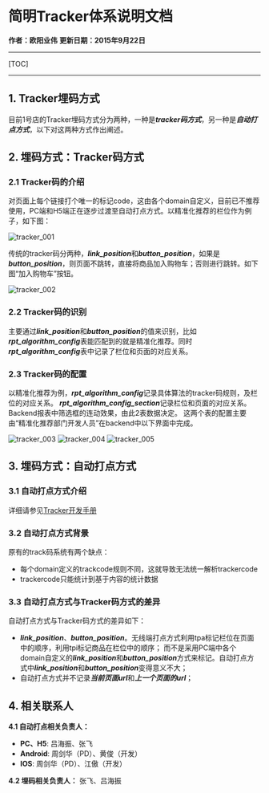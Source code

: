 # **简明Tracker体系说明文档**
**作者：欧阳业伟**
**更新日期：2015年9月22日**

------------
[TOC]

------------

## **1. Tracker埋码方式**
目前1号店的Tracker埋码方式分为两种，一种是***tracker码方式***，另一种是***自动打点方式***，以下对这两种方式作出阐述。

## **2. 埋码方式：Tracker码方式**
### **2.1 Tracker码的介绍**
对页面上每个链接打个唯一的标记code，这由各个domain自定义，目前已不推荐使用，PC端和H5端正在逐步过渡至自动打点方式。以精准化推荐的栏位作为例子，如下图：

![tracker_001][tracker_001] 

传统的tracker码分两种，***link_position***和***button_position***，如果是***button_position***，则页面不跳转，直接将商品加入购物车；否则进行跳转。如下图“加入购物车”按钮。

![tracker_002][tracker_002] 

### **2.2 Tracker码的识别**
主要通过***link_position***和***button_position***的值来识别，比如***rpt_algorithm_config***表能匹配到的就是精准化推荐。同时***rpt_algorithm_config***表中记录了栏位和页面的对应关系。

### **2.3 Tracker码的配置**
以精准化推荐为例，***rpt_algorithm_config***记录具体算法的tracker码规则，及栏位的对应关系。
***rpt_algorithm_config_section***记录栏位和页面的对应关系。
Backend报表中筛选框的连动效果，由此2表数据决定。
这两个表的配置主要由“精准化推荐部门开发人员”在backend中以下界面中完成。

![tracker_003][tracker_003] 
![tracker_004][tracker_004] 
![tracker_005][tracker_005] 

## **3. 埋码方式：自动打点方式**
### **3.1 自动打点方式介绍**
详细请参见[Tracker开发手册][]

### **3.2 自动打点方式背景**
原有的track码系统有两个缺点：

+ 每个domain定义的trackcode规则不同，这就导致无法统一解析trackercode
+ trackercode只能统计到基于内容的统计数据

### **3.3 自动打点方式与Tracker码方式的差异**
自动打点方式与Tracker码方式的差异如下：

+ ***link_position***、***button_position***。无线端打点方式利用tpa标记栏位在页面中的顺序，利用tpi标记商品在栏位中的顺序；
而不是采用PC端中各个domain自定义的***link_position***和***button_position***方式来标记。自动打点方式中***link_position***和***button_position***变得意义不大；
+ 自动打点方式并不记录***当前页面url***和***上一个页面的url***；

## **4. 相关联系人**
**4.1 自动打点相关负责人：**

+ **PC、H5**: 吕海振、张飞
+ **Android**: 周剑华（PD）、黄俊（开发）
+ **IOS**: 周剑华（PD）、江傲（开发）

**4.2 埋码相关负责人：**
张飞、吕海振

[tracker_001]: http://oyyw-bucket.oss-cn-shenzhen.aliyuncs.com/document%2FMarkdown%2F%E7%AE%80%E6%98%8ETracker%E4%BD%93%E7%B3%BB%E8%AF%B4%E6%98%8E%E6%96%87%E6%A1%A3%2Ftracker_001.png
[tracker_002]: http://oyyw-bucket.oss-cn-shenzhen.aliyuncs.com/document%2FMarkdown%2F%E7%AE%80%E6%98%8ETracker%E4%BD%93%E7%B3%BB%E8%AF%B4%E6%98%8E%E6%96%87%E6%A1%A3%2Ftracker_002.png
[tracker_003]: http://oyyw-bucket.oss-cn-shenzhen.aliyuncs.com/document%2FMarkdown%2F%E7%AE%80%E6%98%8ETracker%E4%BD%93%E7%B3%BB%E8%AF%B4%E6%98%8E%E6%96%87%E6%A1%A3%2Ftracker_003.png
[tracker_004]: http://oyyw-bucket.oss-cn-shenzhen.aliyuncs.com/document%2FMarkdown%2F%E7%AE%80%E6%98%8ETracker%E4%BD%93%E7%B3%BB%E8%AF%B4%E6%98%8E%E6%96%87%E6%A1%A3%2Ftracker_004.png
[tracker_005]: http://oyyw-bucket.oss-cn-shenzhen.aliyuncs.com/document%2FMarkdown%2F%E7%AE%80%E6%98%8ETracker%E4%BD%93%E7%B3%BB%E8%AF%B4%E6%98%8E%E6%96%87%E6%A1%A3%2Ftracker_005.png
[Tracker开发手册]: http://wiki.yihaodian.cn/mediawiki/index.php/Tracker%E5%BC%80%E5%8F%91%E6%89%8B%E5%86%8C